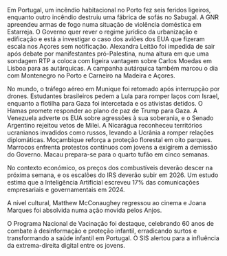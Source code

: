 Em Portugal, um incêndio habitacional no Porto fez seis feridos ligeiros, enquanto outro incêndio destruiu uma fábrica de sofás no Sabugal. A GNR apreendeu armas de fogo numa situação de violência doméstica em Estarreja. O Governo quer rever o regime jurídico da urbanização e edificação e está a investigar o caso dos aviões dos EUA que fizeram escala nos Açores sem notificação. Alexandra Leitão foi impedida de sair após debate por manifestantes pró-Palestina, numa altura em que uma sondagem RTP a coloca com ligeira vantagem sobre Carlos Moedas em Lisboa para as autárquicas. A campanha autárquica também marcou o dia com Montenegro no Porto e Carneiro na Madeira e Açores.

No mundo, o tráfego aéreo em Munique foi retomado após interrupção por drones. Estudantes brasileiros pedem a Lula para romper laços com Israel, enquanto a flotilha para Gaza foi intercetada e os ativistas detidos. O Hamas promete responder ao plano de paz de Trump para Gaza. A Venezuela adverte os EUA sobre agressões à sua soberania, e o Senado Argentino rejeitou vetos de Milei. A Nicarágua reconheceu territórios ucranianos invadidos como russos, levando a Ucrânia a romper relações diplomáticas. Moçambique reforça a proteção florestal em oito parques. Marrocos enfrenta protestos contínuos com jovens a exigirem a demissão do Governo. Macau prepara-se para o quarto tufão em cinco semanas.

No contexto económico, os preços dos combustíveis deverão descer na próxima semana, e os escalões do IRS deverão subir em 2026. Um estudo estima que a Inteligência Artificial escreveu 17% das comunicações empresariais e governamentais em 2024.

A nível cultural, Matthew McConaughey regressou ao cinema e Joana Marques foi absolvida numa ação movida pelos Anjos.

O Programa Nacional de Vacinação foi destaque, celebrando 60 anos de combate à desinformação e proteção infantil, erradicando surtos e transformando a saúde infantil em Portugal. O SIS alertou para a influência da extrema-direita digital entre os jovens.